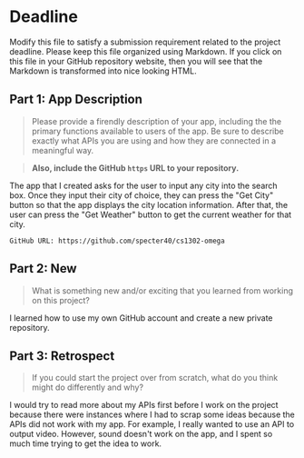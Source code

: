 # Deadline

Modify this file to satisfy a submission requirement related to the project
deadline. Please keep this file organized using Markdown. If you click on
this file in your GitHub repository website, then you will see that the
Markdown is transformed into nice looking HTML.

## Part 1: App Description

> Please provide a firendly description of your app, including the
> the primary functions available to users of the app. Be sure to
> describe exactly what APIs you are using and how they are connected
> in a meaningful way.

> **Also, include the GitHub `https` URL to your repository.**

The app that I created asks for the user to input any city into the search box.
    Once they input their city of choice, they can press the "Get City"
    button so that the app displays the city location information.
    After that, the user can press the "Get Weather" button to get
    the current weather for that city.

    GitHub URL: https://github.com/specter40/cs1302-omega

## Part 2: New

> What is something new and/or exciting that you learned from working
> on this project?

I learned how to use my own GitHub account and create a new private
    repository.

## Part 3: Retrospect

> If you could start the project over from scratch, what do
> you think might do differently and why?

I would try to read more about my APIs first before I work on
    the project because there were instances where I had
    to scrap some ideas because the APIs did not work with my app.
    For example, I really wanted to use an API to output video. However,
    sound doesn't work on the app, and I spent so much time trying to
    get the idea to work.
